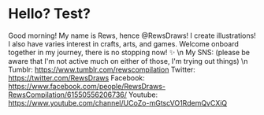 # Hello? Test?

Good morning! My name is Rews, hence @RewsDraws!
I create illustrations! I also have varies interest in crafts, arts, and games.
Welcome onboard together in my journey, there is no stopping now! ✨
\n
My SNS: (please be aware that I'm not active much on either of those, I'm trying out things)
\n
Tumblr: https://www.tumblr.com/rewscompilation
Twitter: https://twitter.com/RewsDraws
Facebook: https://www.facebook.com/people/RewsDraws-RewsCompilation/61550556206736/
Youtube: https://www.youtube.com/channel/UCoZo-mGtscVO1RdemQvCXiQ
